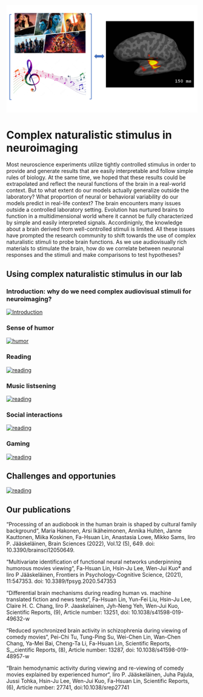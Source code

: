 ![alt_text](https://github.com/Lin-Brain-Lab/complex_naturalistic_stim/blob/main/images/naturalistic%20stimuli%20012823_cover.png?raw=true)

# Complex naturalistic stimulus in neuroimaging

Most neuroscience experiments utilize tightly controlled stimulus in order to provide and generate results that are easily interpretable and follow simple rules of biology. At the same time, we hoped that these results could be extrapolated and reflect the neural functions of the brain in a real-world context. But to what extent do our models actually generalize outside the laboratory? What proportion of neural or behavioral variability do our models predict in real-life context? The brain encounters many issues outside a controlled laboratory setting. Evolution has nurtured brains to function in a multidimensional world where it cannot be fully characterized by simple and easily interpreted signals. Accordinignly, the knowledge about a brain derived from well-controlled stimuli is limited. 
All these issues have prompted the research community to shift towards the use of complex naturalistic stimuli to probe brain functions. As we use audiovisually rich materials to stimulate the brain, how do we correlate between neuronal responses and the stimuli and make comparisons to test hypotheses? 

## Using complex naturalistic stimulus in our lab
### Introduction: why do we need complex audiovisual stimuli for neuroimaging?

[![Introduction](https://img.youtube.com/vi/5NCfLvE4Koc/0.jpg)](https://www.youtube.com/watch?v=5NCfLvE4Koc)

### Sense of humor

[![humor](https://img.youtube.com/vi/3M6bDJloKL0/0.jpg)](https://www.youtube.com/watch?v=3M6bDJloKL0)

### Reading

[![reading](https://img.youtube.com/vi/qaQpWsPHFuA/0.jpg)](https://www.youtube.com/watch?v=qaQpWsPHFuA)

### Music listsening

[![reading](https://img.youtube.com/vi/NoCNTvgWMcE/0.jpg)](https://www.youtube.com/watch?v=NoCNTvgWMcE)

### Social interactions

[![reading](https://img.youtube.com/vi/5f4hy-nLaSA/0.jpg)](https://www.youtube.com/watch?v=5f4hy-nLaSA)


### Gaming

[![reading](https://img.youtube.com/vi/v-VHNFQZP7c/0.jpg)](https://www.youtube.com/watch?v=v-VHNFQZP7c)


## Challenges and opportunies

[![reading](https://img.youtube.com/vi/sVGPbsBMK_4/0.jpg)](https://www.youtube.com/watch?v=sVGPbsBMK_4)


## Our publications
“Processing of an audiobook in the human brain is shaped by cultural family background“, Maria Hakonen, Arsi Ikäheimonen, Annika Hultén, Janne Kauttonen, Miika Koskinen, Fa-Hsuan Lin, Anastasia Lowe, Mikko Sams, Iiro P. Jääskeläinen, Brain Sciences (2022), Vol.12 (5), 649. doi: 10.3390/brainsci12050649.

“Multivariate identification of functional neural networks underpinning humorous movies viewing“, Fa-Hsuan Lin, Hsin-Ju Lee, Wen-Jui Kuo* and Iiro P Jääskeläinen, Frontiers in Psychology-Cognitive Science, (2021), 11:547353. doi: 10.3389/fpsyg.2020.547353

“Differential brain mechanisms during reading human vs. machine translated fiction and news texts“, Fa-Hsuan Lin, Yun-Fei Liu, Hsin-Ju Lee, Claire H. C. Chang, Iiro P. Jaaskelainen, Jyh-Neng Yeh, Wen-Jui Kuo, Scientific Reports, (9), Article number: 13251, doi: 10.1038/s41598-019-49632-w

“Reduced synchronized brain activity in schizophrenia during viewing of comedy movies“, Pei-Chi Tu, Tung-Ping Su, Wei-Chen Lin, Wan-Chen Chang, Ya-Mei Bai, Cheng-Ta Li, Fa-Hsuan Lin, Scientific Reports, S__cientific Reports, (8), Article number: 13287, doi: 10.1038/s41598-019-48957-w

“Brain hemodynamic activity during viewing and re-viewing of comedy movies explained by experienced humor“, Iiro P. Jääskeläinen, Juha Pajula, Jussi Tohka, Hsin-Ju Lee, Wen-Jui Kuo, Fa-Hsuan Lin, Scientific Reports, (6), Article number: 27741, doi:10.1038/srep27741


